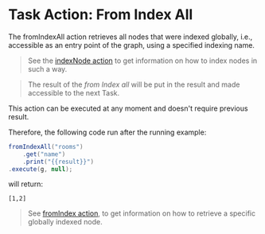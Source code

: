 # Task Action: From Index All

The fromIndexAll action retrieves all nodes that were indexed globally, i.e., accessible as an entry point of the graph,
using a specified indexing name.

> See the [indexNode action](indexNode.md) to get information on how to index nodes in such a way.

> The result of the *from Index all* will be put in the result and made accessible to the next Task.

This action can be executed at any moment and doesn't require previous result.


Therefore, the following code run after the running example:

``` java
fromIndexAll("rooms")
    .get("name")
    .print("{{result}}")
.execute(g, null);
```

will return:

```
[1,2]
```

> See [fromIndex action](fromIndex.md), to get information on how to retrieve a specific globally indexed node.
